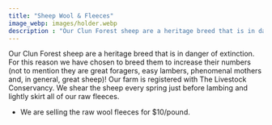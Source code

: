 ```yaml
---
title: "Sheep Wool & Fleeces"
image_webp: images/holder.webp
description : "Our Clun Forest sheep are a heritage breed that is in danger of extinction."
---
```


Our Clun Forest sheep are a heritage breed that is in danger of extinction. For this reason we have chosen to breed them to increase their numbers (not to mention they are great foragers, easy lambers, phenomenal mothers and, in general, great sheep)! Our farm is registered with The Livestock Conservancy. We shear the sheep every spring just before lambing and lightly skirt all of our raw fleeces.

- We are selling the raw wool fleeces for $10/pound.
